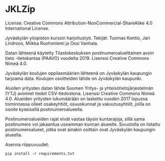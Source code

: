 # JKLZip
License: Creative Commons Attribution-NonCommercial-ShareAlike 4.0 International License.


Jyväskylän yliopiston kurssin harjoitustyö. Tekijät: Tuomas Kontio, Jari Lindroos, Miikka Ruohoniemi ja Ossi Vanhala.

Datan lähteenä käytetty Tilastokeskuksen postinumeroalueittainen avoin tieto -tietokantaa (PAAVO) vuodelta 2019. Lisenssi Creative Commons Nimeä 4.0.

Jyväskylän koulujen oppilasmäärien lähteenä on Jyväskylän kaupungin tarjoama data. Koulujen osoitteiden lähde on Jyväskylän kaupunki.

Aluiden yritysten datan lähde Suomen Yritys- ja yhteisötietojärjestelmän (YTJ) avoimet tiedot CSV-tiedostona. Lisenssi Creative Commons Nimeä 4.0. Alueiden yritysten lukumäärään on laskettu vuoden 2017 lopussa toiminnassa olleet osakeyhtiöt, osuuskunnat ja vakuutusyhtiöt, joilla on osoite kyseisellä postinumeroalueella.

Postinumeroalueiden rajat eivät vastaa täysin kuntarajoja, sillä sama postinumero voi jakaantua useamman kunnan alueelle. Sivustolla on listattu postinumeroalueet, jotka ovat ainakin osittain ovat Jyväskylän kaupungin alueella.


Asenna riippuvuudet:

```
pip install -r requirements.txt
```


